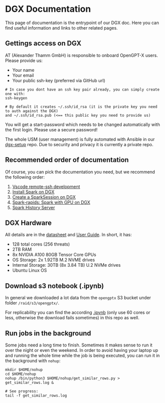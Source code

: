 # DGX Documentation

This page of documentation is the entrypoint of our DGX doc. Here you can find useful information and links to other related pages.

## Gettings access on DGX

AT (Alexander Thamm GmbH) is responsible to onboard OpenGPT-X users. Please provide us:
- Your name
- Your email
- Your public ssh-key (preferred via GitHub url)
```
# In case you dont have an ssh key pair already, you can simply create one with:
ssh-keygen

# By default it creates ~/.ssh/id_rsa (it is the private key you need to auth against the DGX) 
and ~/.ssh/id_rsa.pub (<== this public key you need to provide us)
```

You will get a start-password which needs to be changed automatically with the first login. Please use a secure password!

The whole USM (user management) is fully automated with Ansible in our [dgx-setup](https://github.com/KubeSoup/dgx-setup) repo. Due to security and privacy it is currently a private repo.

## Recommended order of documentation

Of course, you can pick the documentation you need, but we recommend the following order:
1. [Vscode remote-ssh development](https://github.com/KubeSoup/docs/blob/main/DGX/dgx-vscode-remote-ssh.md)
2. [Install Spark on DGX](https://github.com/KubeSoup/docs/blob/main/DGX/dgx-install-spark.md)
3. [Create a SparkSession on DGX](https://github.com/KubeSoup/docs/blob/main/DGX/dgx-create-sparksession.md)
4. [Spark-rapids: Spark with GPU on DGX](https://github.com/KubeSoup/docs/blob/main/DGX/dgx-spark-rapids-gpu.md)
5. [Spark History Server](https://github.com/KubeSoup/docs/blob/main/DGX/dgx-spark-history-server.md)


## DGX Hardware

All details are in the [datasheet](https://images.nvidia.com/aem-dam/Solutions/Data-Center/nvidia-dgx-a100-datasheet.pdf) and [User Guide](https://docs.nvidia.com/dgx/pdf/dgxa100-user-guide.pdf).
In short, it has:
- 128 total cores (256 threats)
- 2TB RAM
- 8x NVIDIA A100 80GB Tensor Core GPUs
- OS Storage: 2x 1.92TB M.2 NVME drives
- Internal Storage: 30TB (8x 3.84 TB) U.2
NVMe drives
- Ubuntu Linux OS


## Download s3 notebook (.ipynb)

In general we downloaded a lot data from the `opengptx` S3 bucket under folder `/raid/s3/opengptx/`.

For replicability you can find the according [.ipynb](https://github.com/KubeSoup/docs/blob/main/DGX/dgx-download-s3.ipynb) (only use 60 cores or less, otherwise the download fails sometimes) in this repo as well.

## Run jobs in the background

Some jobs need a long time to finish. Sometimes it makes sense to run it over the night or even the weekend. In order to avoid having your laptop up and running the whole time while the job is being executed, you can run it in the background with `nohup`:
```
mkdir $HOME/nohup
cd $HOME/nohup
nohup /bin/python3 $HOME/nohup/get_similar_rows.py > get_similar_rows.log &

# See progress:
tail -f get_similar_rows.log
```


